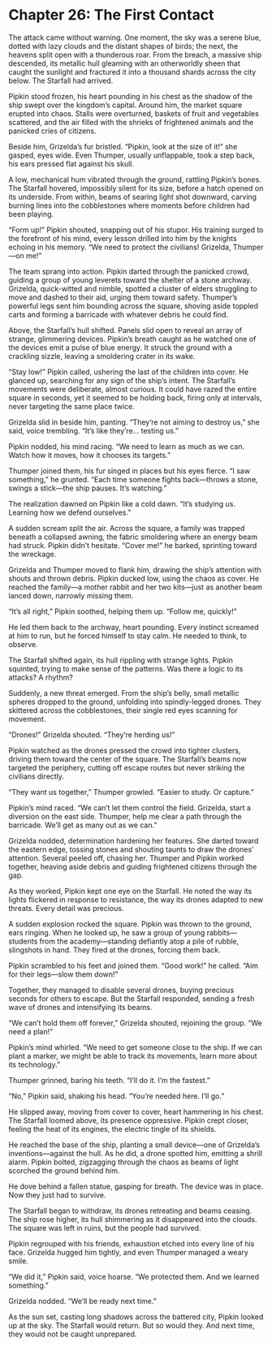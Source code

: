 # Chapter 26: The First Contact

The attack came without warning. One moment, the sky was a serene blue, dotted with lazy clouds and the distant shapes of birds; the next, the heavens split open with a thunderous roar. From the breach, a massive ship descended, its metallic hull gleaming with an otherworldly sheen that caught the sunlight and fractured it into a thousand shards across the city below. The Starfall had arrived.

Pipkin stood frozen, his heart pounding in his chest as the shadow of the ship swept over the kingdom’s capital. Around him, the market square erupted into chaos. Stalls were overturned, baskets of fruit and vegetables scattered, and the air filled with the shrieks of frightened animals and the panicked cries of citizens.

Beside him, Grizelda’s fur bristled. “Pipkin, look at the size of it!” she gasped, eyes wide. Even Thumper, usually unflappable, took a step back, his ears pressed flat against his skull.

A low, mechanical hum vibrated through the ground, rattling Pipkin’s bones. The Starfall hovered, impossibly silent for its size, before a hatch opened on its underside. From within, beams of searing light shot downward, carving burning lines into the cobblestones where moments before children had been playing.

“Form up!” Pipkin shouted, snapping out of his stupor. His training surged to the forefront of his mind, every lesson drilled into him by the knights echoing in his memory. “We need to protect the civilians! Grizelda, Thumper—on me!”

The team sprang into action. Pipkin darted through the panicked crowd, guiding a group of young leverets toward the shelter of a stone archway. Grizelda, quick-witted and nimble, spotted a cluster of elders struggling to move and dashed to their aid, urging them toward safety. Thumper’s powerful legs sent him bounding across the square, shoving aside toppled carts and forming a barricade with whatever debris he could find.

Above, the Starfall’s hull shifted. Panels slid open to reveal an array of strange, glimmering devices. Pipkin’s breath caught as he watched one of the devices emit a pulse of blue energy. It struck the ground with a crackling sizzle, leaving a smoldering crater in its wake.

“Stay low!” Pipkin called, ushering the last of the children into cover. He glanced up, searching for any sign of the ship’s intent. The Starfall’s movements were deliberate, almost curious. It could have razed the entire square in seconds, yet it seemed to be holding back, firing only at intervals, never targeting the same place twice.

Grizelda slid in beside him, panting. “They’re not aiming to destroy us,” she said, voice trembling. “It’s like they’re… testing us.”

Pipkin nodded, his mind racing. “We need to learn as much as we can. Watch how it moves, how it chooses its targets.”

Thumper joined them, his fur singed in places but his eyes fierce. “I saw something,” he grunted. “Each time someone fights back—throws a stone, swings a stick—the ship pauses. It’s watching.”

The realization dawned on Pipkin like a cold dawn. “It’s studying us. Learning how we defend ourselves.”

A sudden scream split the air. Across the square, a family was trapped beneath a collapsed awning, the fabric smoldering where an energy beam had struck. Pipkin didn’t hesitate. “Cover me!” he barked, sprinting toward the wreckage.

Grizelda and Thumper moved to flank him, drawing the ship’s attention with shouts and thrown debris. Pipkin ducked low, using the chaos as cover. He reached the family—a mother rabbit and her two kits—just as another beam lanced down, narrowly missing them.

“It’s all right,” Pipkin soothed, helping them up. “Follow me, quickly!”

He led them back to the archway, heart pounding. Every instinct screamed at him to run, but he forced himself to stay calm. He needed to think, to observe.

The Starfall shifted again, its hull rippling with strange lights. Pipkin squinted, trying to make sense of the patterns. Was there a logic to its attacks? A rhythm?

Suddenly, a new threat emerged. From the ship’s belly, small metallic spheres dropped to the ground, unfolding into spindly-legged drones. They skittered across the cobblestones, their single red eyes scanning for movement.

“Drones!” Grizelda shouted. “They’re herding us!”

Pipkin watched as the drones pressed the crowd into tighter clusters, driving them toward the center of the square. The Starfall’s beams now targeted the periphery, cutting off escape routes but never striking the civilians directly.

“They want us together,” Thumper growled. “Easier to study. Or capture.”

Pipkin’s mind raced. “We can’t let them control the field. Grizelda, start a diversion on the east side. Thumper, help me clear a path through the barricade. We’ll get as many out as we can.”

Grizelda nodded, determination hardening her features. She darted toward the eastern edge, tossing stones and shouting taunts to draw the drones’ attention. Several peeled off, chasing her. Thumper and Pipkin worked together, heaving aside debris and guiding frightened citizens through the gap.

As they worked, Pipkin kept one eye on the Starfall. He noted the way its lights flickered in response to resistance, the way its drones adapted to new threats. Every detail was precious.

A sudden explosion rocked the square. Pipkin was thrown to the ground, ears ringing. When he looked up, he saw a group of young rabbits—students from the academy—standing defiantly atop a pile of rubble, slingshots in hand. They fired at the drones, forcing them back.

Pipkin scrambled to his feet and joined them. “Good work!” he called. “Aim for their legs—slow them down!”

Together, they managed to disable several drones, buying precious seconds for others to escape. But the Starfall responded, sending a fresh wave of drones and intensifying its beams.

“We can’t hold them off forever,” Grizelda shouted, rejoining the group. “We need a plan!”

Pipkin’s mind whirled. “We need to get someone close to the ship. If we can plant a marker, we might be able to track its movements, learn more about its technology.”

Thumper grinned, baring his teeth. “I’ll do it. I’m the fastest.”

“No,” Pipkin said, shaking his head. “You’re needed here. I’ll go.”

He slipped away, moving from cover to cover, heart hammering in his chest. The Starfall loomed above, its presence oppressive. Pipkin crept closer, feeling the heat of its engines, the electric tingle of its shields.

He reached the base of the ship, planting a small device—one of Grizelda’s inventions—against the hull. As he did, a drone spotted him, emitting a shrill alarm. Pipkin bolted, zigzagging through the chaos as beams of light scorched the ground behind him.

He dove behind a fallen statue, gasping for breath. The device was in place. Now they just had to survive.

The Starfall began to withdraw, its drones retreating and beams ceasing. The ship rose higher, its hull shimmering as it disappeared into the clouds. The square was left in ruins, but the people had survived.

Pipkin regrouped with his friends, exhaustion etched into every line of his face. Grizelda hugged him tightly, and even Thumper managed a weary smile.

“We did it,” Pipkin said, voice hoarse. “We protected them. And we learned something.”

Grizelda nodded. “We’ll be ready next time.”

As the sun set, casting long shadows across the battered city, Pipkin looked up at the sky. The Starfall would return. But so would they. And next time, they would not be caught unprepared.
